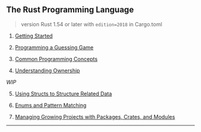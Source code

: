
## The Rust Programming Language

> version Rust 1.54 or later with `edition=2018` in Cargo.toml

1. [Getting Started](./chap01.md)

2. [Programming a Guessing Game](./chap02.md)

3. [Common Programming Concepts](./chap03.md)

4. [Understanding Ownership](./chap04.md)

_WIP_

5. [Using Structs to Structure Related Data](./chap05.md)

6. [Enums and Pattern Matching](./chap06.md)

7. [Managing Growing Projects with Packages, Crates, and Modules](./chap07.md)


---
